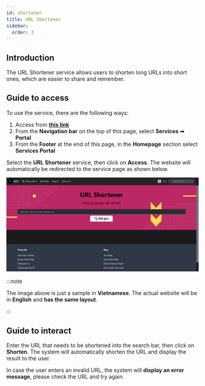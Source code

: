 ```yaml
---
id: shortener
title: URL Shortener
sidebar:
  order: 3
---
```


## Introduction

The URL Shortener service allows users to shorten long URLs into short ones, which are easier to share and remember.

## Guide to access

To use the service, there are the following ways:

1. Access from [**this link**](../../../en/services)
2. From the **Navigation bar** on the top of this page, select **Services** ➡ **Portal**
3. From the **Footer** at the end of this page, in the **Homepage** section select **Services Portal**

Select the **URL Shortener** service, then click on **Access**. The website will automatically be redirected to the service page as shown below.

![url](../../../../assets/services/url.png)

:::note

The image above is just a sample in **Vietnamese**. The actual website will be in **English** and **has the same layout**.

:::

## Guide to interact

Enter the URL that needs to be shortened into the search bar, then click on **Shorten**. The system will automatically shorten the URL and display the result to the user.

In case the user enters an invalid URL, the system will **display an error message**, please check the URL and try again.
